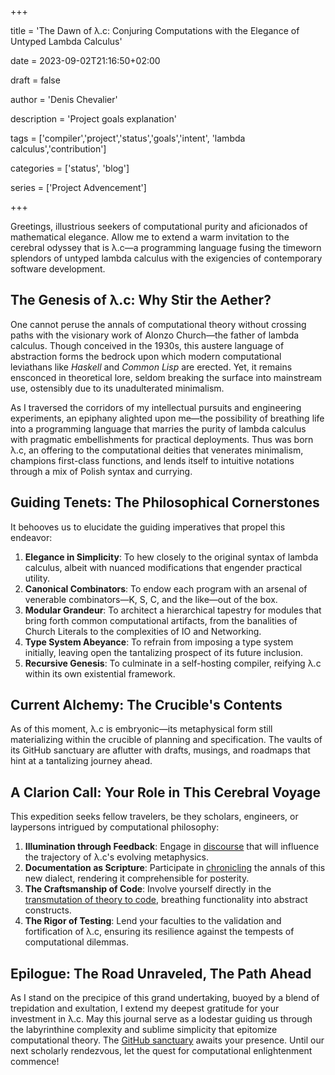 +++

title = 'The Dawn of λ.c: Conjuring Computations with the Elegance of Untyped
Lambda Calculus'

date = 2023-09-02T21:16:50+02:00

draft = false

author = 'Denis Chevalier'

description = 'Project goals explanation'

tags = ['compiler','project','status','goals','intent', 'lambda
calculus','contribution']

categories = ['status', 'blog']

series = ['Project Advencement']

+++

Greetings, illustrious seekers of computational purity and aficionados of
mathematical elegance. Allow me to extend a warm invitation to the cerebral
odyssey that is λ.c—a programming language fusing the timeworn splendors of
untyped lambda calculus with the exigencies of contemporary software
development.

## The Genesis of λ.c: Why Stir the Aether?

One cannot peruse the annals of computational theory without crossing paths with
the visionary work of Alonzo Church—the father of lambda calculus. Though
conceived in the 1930s, this austere language of abstraction forms the bedrock
upon which modern computational leviathans like _Haskell_ and _Common Lisp_ are
erected. Yet, it remains ensconced in theoretical lore, seldom breaking the
surface into mainstream use, ostensibly due to its unadulterated minimalism.

As I traversed the corridors of my intellectual pursuits and engineering
experiments, an epiphany alighted upon me—the possibility of breathing life into
a programming language that marries the purity of lambda calculus with pragmatic
embellishments for practical deployments. Thus was born λ.c, an offering to the
computational deities that venerates minimalism, champions first-class
functions, and lends itself to intuitive notations through a mix of Polish
syntax and currying.

## Guiding Tenets: The Philosophical Cornerstones

It behooves us to elucidate the guiding imperatives that propel this endeavor:

1. **Elegance in Simplicity**: To hew closely to the original syntax of lambda
   calculus, albeit with nuanced modifications that engender practical utility.
2. **Canonical Combinators**: To endow each program with an arsenal of venerable
   combinators—K, S, C, and the like—out of the box.
3. **Modular Grandeur**: To architect a hierarchical tapestry for modules that
   bring forth common computational artifacts, from the banalities of Church
   Literals to the complexities of IO and Networking.
4. **Type System Abeyance**: To refrain from imposing a type system initially,
   leaving open the tantalizing prospect of its future inclusion.
5. **Recursive Genesis**: To culminate in a self-hosting compiler, reifying λ.c
   within its own existential framework.

## Current Alchemy: The Crucible's Contents

As of this moment, λ.c is embryonic—its metaphysical form still materializing
within the crucible of planning and specification. The vaults of its GitHub
sanctuary are aflutter with drafts, musings, and roadmaps that hint at a
tantalizing journey ahead.

## A Clarion Call: Your Role in This Cerebral Voyage

This expedition seeks fellow travelers, be they scholars, engineers, or
laypersons intrigued by computational philosophy:

1. **Illumination through Feedback**: Engage in
   [discourse](https://github.com/denisdubochevalier/lambdac/issues) that will
   influence the trajectory of λ.c's evolving metaphysics.
2. **Documentation as Scripture**: Participate in
   [chronicling](https://github.com/denisdubochevalier/lambdac/tree/main/site)
   the annals of this new dialect, rendering it comprehensible for posterity.
3. **The Craftsmanship of Code**: Involve yourself directly in the
   [transmutation of theory to code](https://github.com/denisdubochevalier/lambdac/blob/main/CONTRIBUTING.md),
   breathing functionality into abstract constructs.
4. **The Rigor of Testing**: Lend your faculties to the validation and
   fortification of λ.c, ensuring its resilience against the tempests of
   computational dilemmas.

## Epilogue: The Road Unraveled, The Path Ahead

As I stand on the precipice of this grand undertaking, buoyed by a blend of
trepidation and exultation, I extend my deepest gratitude for your investment in
λ.c. May this journal serve as a lodestar guiding us through the labyrinthine
complexity and sublime simplicity that epitomize computational theory. The
[GitHub sanctuary](https://github.com/denisdubochevalier/lambdac) awaits your
presence. Until our next scholarly rendezvous, let the quest for computational
enlightenment commence!

